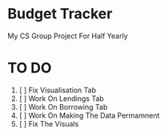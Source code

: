 # Budget Tracker
My CS Group Project For Half Yearly

# TO DO
1. [ ] Fix Visualisation Tab
2. [ ] Work On Lendings Tab
3. [ ] Work On Borrowing Tab
4. [ ] Work On Making The Data Permamnent
5. [ ] Fix The Visuals
